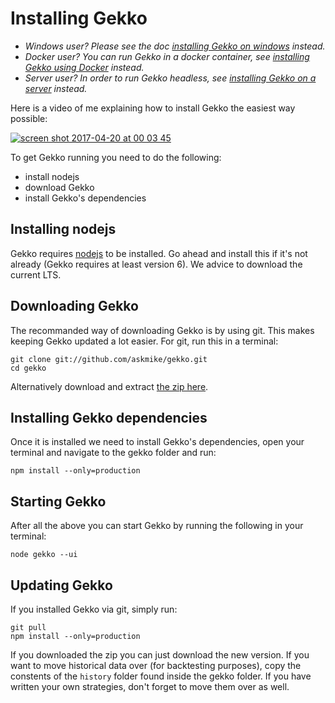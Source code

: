 # Installing Gekko

- *Windows user? Please see the doc [installing Gekko on windows](./installing_gekko_on_windows.md) instead.*
- *Docker user? You can run Gekko in a docker container, see [installing Gekko using Docker](./installing_gekko_using_docker.md) instead.*
- *Server user? In order to run Gekko headless, see [installing Gekko on a server](./installing_gekko_on_a_server.md) instead.*

Here is a video of me explaining how to install Gekko the easiest way possible:

[![screen shot 2017-04-20 at 00 03 45](https://cloud.githubusercontent.com/assets/969743/25205894/e7f4ea64-255c-11e7-891b-28c080a9fbf2.png)](https://www.youtube.com/watch?v=R68IwVujju8)

To get Gekko running you need to do the following:

- install nodejs
- download Gekko
- install Gekko's dependencies

## Installing nodejs

Gekko requires [nodejs](https://nodejs.org/en/) to be installed. Go ahead and install this if it's not already (Gekko requires at least version 6). We advice to download the current LTS.

## Downloading Gekko

The recommanded way of downloading Gekko is by using git. This makes keeping Gekko updated a lot easier. For git, run this in a terminal:

    git clone git://github.com/askmike/gekko.git
    cd gekko

Alternatively download and extract [the zip here](https://github.com/askmike/gekko/archive/stable.zip).

## Installing Gekko dependencies

Once it is installed we need to install Gekko's dependencies, open your terminal and navigate to the gekko folder and run:

    npm install --only=production

## Starting Gekko

After all the above you can start Gekko by running the following in your terminal:

    node gekko --ui

## Updating Gekko

If you installed Gekko via git, simply run:

    git pull
    npm install --only=production

If you downloaded the zip you can just download the new version. If you want to move historical data over (for backtesting purposes), copy the constents of the `history` folder found inside the gekko folder. If you have written your own strategies, don't forget to move them over as well.